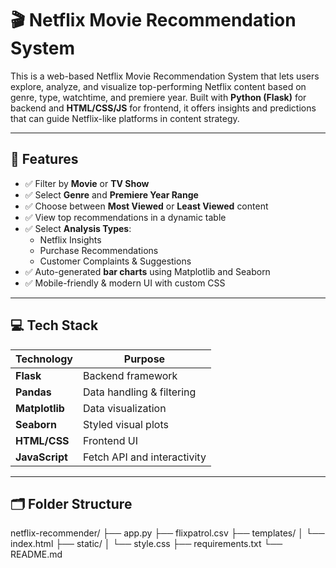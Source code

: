 # 🎬 Netflix Movie Recommendation System

This is a web-based Netflix Movie Recommendation System that lets users explore, analyze, and visualize top-performing Netflix content based on genre, type, watchtime, and premiere year. Built with **Python (Flask)** for backend and **HTML/CSS/JS** for frontend, it offers insights and predictions that can guide Netflix-like platforms in content strategy.

---

## 🌟 Features

- ✅ Filter by **Movie** or **TV Show**
- ✅ Select **Genre** and **Premiere Year Range**
- ✅ Choose between **Most Viewed** or **Least Viewed** content
- ✅ View top recommendations in a dynamic table
- ✅ Select **Analysis Types**:
  - Netflix Insights
  - Purchase Recommendations
  - Customer Complaints & Suggestions
- ✅ Auto-generated **bar charts** using Matplotlib and Seaborn
- ✅ Mobile-friendly & modern UI with custom CSS

---

## 💻 Tech Stack

| Technology | Purpose |
|------------|---------|
| **Flask**  | Backend framework |
| **Pandas** | Data handling & filtering |
| **Matplotlib** | Data visualization |
| **Seaborn** | Styled visual plots |
| **HTML/CSS** | Frontend UI |
| **JavaScript** | Fetch API and interactivity |

---

## 🗂️ Folder Structure
netflix-recommender/ 
├── app.py 
├── flixpatrol.csv 
├── templates/ 
│ └── index.html 
├── static/ 
│ └── style.css
├── requirements.txt 
└── README.md
